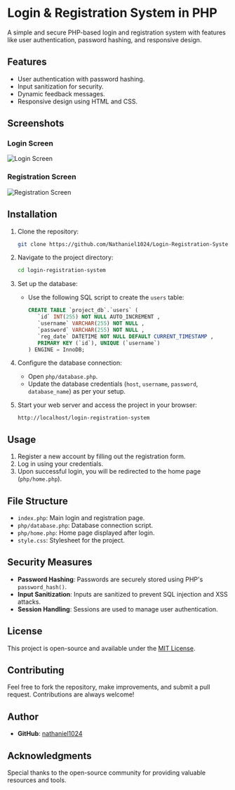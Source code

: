 # Login & Registration System in PHP

A simple and secure PHP-based login and registration system with features like user authentication, password hashing, and responsive design.

## Features

- User authentication with password hashing.
- Input sanitization for security.
- Dynamic feedback messages.
- Responsive design using HTML and CSS.

## Screenshots

### Login Screen
![Login Screen](https://github.com/user-attachments/assets/3b8a6225-aa35-488c-a438-36791f8acaef)

### Registration Screen
![Registration Screen](https://github.com/user-attachments/assets/b61572b4-f198-4124-a77a-8366d8084c01)

## Installation

1. Clone the repository:

   ```bash
   git clone https://github.com/Nathaniel1024/Login-Registration-System-in-PHP.git
   ```

2. Navigate to the project directory:

   ```bash
   cd login-registration-system
   ```

3. Set up the database:

   - Use the following SQL script to create the `users` table:

     ```sql
     CREATE TABLE `project_db`.`users` (
     	`id` INT(255) NOT NULL AUTO_INCREMENT ,
     	`username` VARCHAR(255) NOT NULL ,
     	`password` VARCHAR(255) NOT NULL ,
     	`reg_date` DATETIME NOT NULL DEFAULT CURRENT_TIMESTAMP ,
     	PRIMARY KEY (`id`), UNIQUE (`username`)
     ) ENGINE = InnoDB;
     ```

4. Configure the database connection:

   - Open `php/database.php`.
   - Update the database credentials (`host`, `username`, `password`, `database_name`) as per your setup.

5. Start your web server and access the project in your browser:

   ```
   http://localhost/login-registration-system
   ```

## Usage

1. Register a new account by filling out the registration form.
2. Log in using your credentials.
3. Upon successful login, you will be redirected to the home page (`php/home.php`).

## File Structure

- `index.php`: Main login and registration page.
- `php/database.php`: Database connection script.
- `php/home.php`: Home page displayed after login.
- `style.css`: Stylesheet for the project.

## Security Measures

- **Password Hashing**: Passwords are securely stored using PHP's `password_hash()`.
- **Input Sanitization**: Inputs are sanitized to prevent SQL injection and XSS attacks.
- **Session Handling**: Sessions are used to manage user authentication.

## License

This project is open-source and available under the [MIT License](LICENSE).

## Contributing

Feel free to fork the repository, make improvements, and submit a pull request. Contributions are always welcome!

## Author
- **GitHub**: [nathaniel1024](https://github.com/Nathaniel1024)

## Acknowledgments

Special thanks to the open-source community for providing valuable resources and tools.
